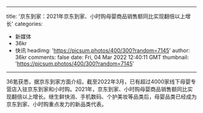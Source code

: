 
---
title: '京东到家：2021年京东到家、小时购母婴商品销售额同比实现翻倍以上增长'
categories: 
 - 新媒体
 - 36kr
 - 快讯
headimg: 'https://picsum.photos/400/300?random=7145'
author: 36kr
comments: false
date: Fri, 04 Mar 2022 12:40:11 GMT
thumbnail: 'https://picsum.photos/400/300?random=7145'
---

<div>   
36氪获悉，据京东到家方面介绍，截至2022年3月，已有超过4000家线下母婴专营店入驻京东到家和小时购。2021年，京东到家、小时购母婴商品销售额同比实现翻倍以上增长。继生鲜快消、手机数码、个护美妆等品类后，母婴品类已经成为京东到家、小时购重点发力的新品类代表。  
</div>
            
